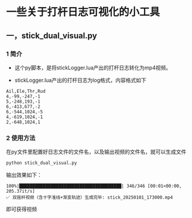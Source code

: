 # 一些关于打杆日志可视化的小工具

## 一，stick_dual_visual.py

### 1 简介

- 这个py脚本，是将stickLogger.lua产出的打杆日志转化为mp4视频。

- stickLogger.lua产出的打杆日志为log格式，内容格式如下

```log
Ail,Ele,Thr,Rud
4,-99,-247,-1
5,-248,193,-1
6,-413,677,-2
6,-544,1024,-5
4,-619,1024,-1
2,-648,1024,1
```

### 2 使用方法

在py文件里配置好日志文件的文件名，以及输出视频的文件名，就可以生成文件
```bash
python stick_dual_visual.py
```
输出效果如下：
```log
100%|███████████████████████████████████████| 346/346 [00:01<00:00, 205.37it/s]
✅ 双摇杆视频（含十字准线+渐变轨迹）生成完毕: stick_20250101_173000.mp4
```
即可获得视频